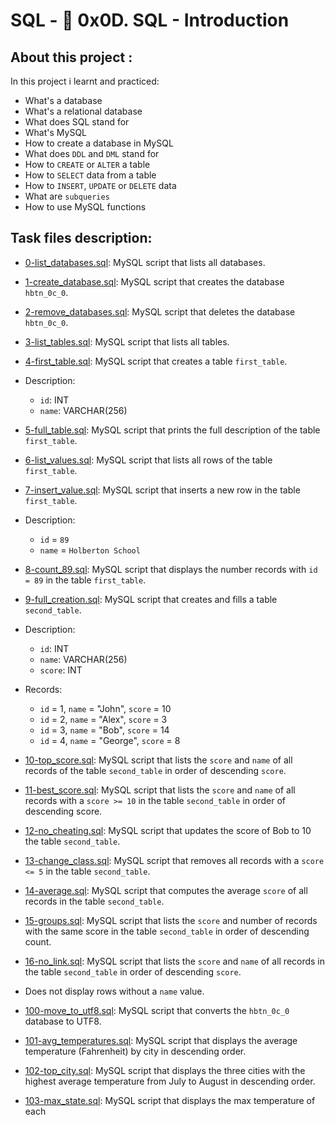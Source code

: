 # SQL - :page_with_curl: 0x0D. SQL - Introduction

## About this project :
In this project i learnt and practiced:

- What's a database
- What's a relational database
- What does SQL stand for
- What's MySQL
- How to create a database in MySQL
- What does `DDL` and `DML` stand for
- How to `CREATE` or `ALTER` a table
- How to `SELECT` data from a table
- How to `INSERT`, `UPDATE` or `DELETE` data
- What are `subqueries`
- How to use MySQL functions

## Task files description:

  * [0-list_databases.sql](./0-list_databases.sql): MySQL script that lists all databases.

  * [1-create_database.sql](./1-create_database.sql): MySQL script that creates the database
  `hbtn_0c_0`.

  * [2-remove_databases.sql](./2-remove_databases.sql): MySQL script that deletes the database
  `hbtn_0c_0`.

  * [3-list_tables.sql](./3-list_tables.sql): MySQL script that lists all tables.

  * [4-first_table.sql](./4-first_table.sql): MySQL script that creates a table `first_table`.
  * Description:
    * `id`: INT
    * `name`: VARCHAR(256)

  * [5-full_table.sql](./5-full_table.sql): MySQL script that prints the full description of the
  table `first_table`.

  * [6-list_values.sql](./6-list_values.sql): MySQL script that lists all rows of the table
  `first_table`.

  * [7-insert_value.sql](./7-insert_value.sql): MySQL script that inserts a new row in the table
  `first_table`.
  * Description:
    * `id` = `89`
    * `name` = `Holberton School`

  * [8-count_89.sql](./8-count_89.sql): MySQL script that displays the number records with `id =
  89` in the table `first_table`.

  * [9-full_creation.sql](./9-full_creation.sql): MySQL script that creates and fills a table
  `second_table`.
  * Description:
    * `id`: INT
    * `name`: VARCHAR(256)
    * `score`: INT
  * Records:
    * `id` = 1, `name` = "John", `score` = 10
    * `id` = 2, `name` = "Alex", `score` = 3
    * `id` = 3, `name` = "Bob", `score` = 14
    * `id` = 4, `name` = "George", `score` = 8

  * [10-top_score.sql](./10-top_score.sql): MySQL script that lists the `score` and `name` of all
  records of the table `second_table` in order of descending `score`.

  * [11-best_score.sql](./11-best_score.sql): MySQL script that lists the `score` and `name` of all
  records with a `score >= 10` in the table `second_table` in order of descending score.

  * [12-no_cheating.sql](./12-no_cheating.sql): MySQL script that updates the score of Bob to 10
  the table `second_table`.

  * [13-change_class.sql](./13-change_class.sql): MySQL script that removes all records with a
  `score <= 5` in the table `second_table`.

  * [14-average.sql](./14-average.sql): MySQL script that computes the average `score` of all
  records in the table `second_table`.

  * [15-groups.sql](./15-groups.sql): MySQL script that lists the `score` and number of records
  with the same score in the table `second_table` in order of descending count.

  * [16-no_link.sql](./16-no_link.sql): MySQL script that lists the `score` and `name` of all
  records in the table `second_table` in order of descending `score`.
  * Does not display rows without a `name` value.

  * [100-move_to_utf8.sql](./100-move_to_utf8.sql): MySQL script that converts the `hbtn_0c_0`
  database to UTF8.

  * [101-avg_temperatures.sql](./101-avg_temperatures.sql): MySQL script that displays the average
  temperature (Fahrenheit) by city in descending order.

  * [102-top_city.sql](./102-top_city.sql): MySQL script that displays the three cities with the
  highest average temperature from July to August in descending order.

  * [103-max_state.sql](./103-max_state.sql): MySQL script that displays the max temperature of each
